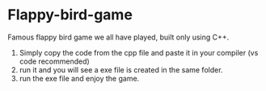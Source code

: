 # Flappy-bird-game
Famous flappy bird game we all have played, built only using C++.


1. Simply copy the code from the cpp file and paste it in your compiler (vs code recommended)
2. run it and you will see a exe file is created in the same folder.
3. run the exe file and enjoy the game.
